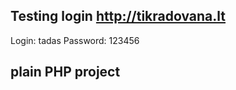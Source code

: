 
## Testing login http://tikradovana.lt 

 Login:    tadas 
 Password: 123456




 

## plain PHP project